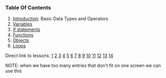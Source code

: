 ### Table Of Contents

1. [Introduction](#basic-data-types): Basic Data Types and Operators
1. [Variables](#variables)
1. [If statements](#if)
1. [Functions](#functions)
1. [Objects](#objects)
1. [Loops](#loops)

Direct link to lessons: [1](#lesson1) [2](#lesson2) [3](#lesson3) [4](#lesson4) [5](#lesson5) [6](#lesson6) [7](#lesson7) [8](#lesson8) [9](#lesson9) [10](#lesson10) [11](#lesson11) [12](#lesson12) [13](#lesson13) [14](#lesson14)

NOTE: when we have too many entries that don't fit on one screen we can use this <!-- .slide: style="font-size:80%" -->

